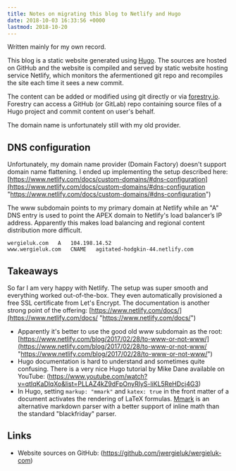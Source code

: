 ```yaml
---
title: Notes on migrating this blog to Netlify and Hugo
date: 2018-10-03 16:33:56 +0000
lastmod: 2018-10-20
---
```


Written mainly for my own record.

This blog is a static website generated using [Hugo](gohugo.io). The sources
are hosted on GitHub and the website is compiled and served by static website
hosting service Netlify, which monitors the afermentioned git repo and
recompiles the site each time it sees a new commit.

The content can be added or modified using git
directly or via [forestry.io](https://www.forestry.io).
Forestry can access a GitHub (or GitLab) repo containing source files of a Hugo
project and commit content on user's behalf.

The domain name is unfortunately still with my old provider. 

## DNS configuration

Unfortunately, my domain name provider (Domain Factory) doesn't support domain
name flattening. I ended up implementing the setup described here:
[https://www.netlify.com/docs/custom-domains/#dns-configuration](https://www.netlify.com/docs/custom-domains/#dns-configuration
"https://www.netlify.com/docs/custom-domains/#dns-configuration")

The www subdomain points to my primary domain at Netlify while an "A" DNS entry
is used to point the APEX domain to Netlify's load balancer’s IP address. Apparently
this makes load balancing and regional content distribution more difficult.

    wergieluk.com	A	104.198.14.52
    www.wergieluk.com	CNAME	agitated-hodgkin-44.netlify.com

## Takeaways

So far I am very happy with Netlify. The setup was super smooth and everything
worked out-of-the-box.  They even automatically provisioned a free SSL
certificate from Let's Encrypt. The documentation is another strong point of
the offering:
[https://www.netlify.com/docs/](https://www.netlify.com/docs/ "https://www.netlify.com/docs/")

* Apparently it's better to use the good old www subdomain as the root: [https://www.netlify.com/blog/2017/02/28/to-www-or-not-www/](https://www.netlify.com/blog/2017/02/28/to-www-or-not-www/ "https://www.netlify.com/blog/2017/02/28/to-www-or-not-www/")
* Hugo documentation is hard to understand and sometimes quite confusing. There
  is a very nice Hugo tutorial by Mike Dane available on YouTube:
  (https://www.youtube.com/watch?v=qtIqKaDlqXo&list=PLLAZ4kZ9dFpOnyRlyS-liKL5ReHDcj4G3)
* In Hugo, setting `markup: "mmark"` and `katex: true` in the front matter of a
  document activates the rendering of LaTeX formulas.
  [Mmark](https://mmark.nl/) is an alternative markdown parser with a better
  support of inline math than the standard "blackfriday" parser.

## Links

* Website sources on GitHub: (https://github.com/jwergieluk/wergieluk-com)

<!-- vim: set syntax=markdown: set spelllang=en: set spell: -->
